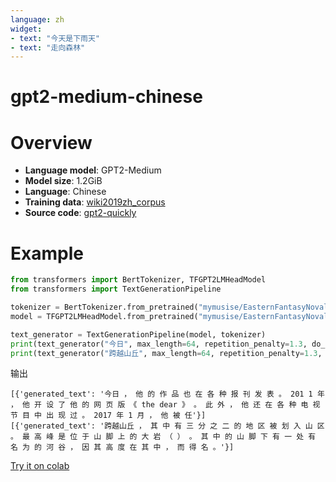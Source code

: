 ```yaml
---
language: zh
widget:
- text: "今天是下雨天"
- text: "走向森林"
---
```



# gpt2-medium-chinese


# Overview

- **Language model**: GPT2-Medium
- **Model size**: 1.2GiB 
- **Language**: Chinese
- **Training data**: [wiki2019zh_corpus](https://github.com/brightmart/nlp_chinese_corpus)
- **Source code**: [gpt2-quickly](https://github.com/mymusise/gpt2-quickly)

# Example

```python
from transformers import BertTokenizer, TFGPT2LMHeadModel
from transformers import TextGenerationPipeline

tokenizer = BertTokenizer.from_pretrained("mymusise/EasternFantasyNoval")
model = TFGPT2LMHeadModel.from_pretrained("mymusise/EasternFantasyNoval")

text_generator = TextGenerationPipeline(model, tokenizer)
print(text_generator("今日", max_length=64, repetition_penalty=1.3, do_sample=True, top_k=10))
print(text_generator("跨越山丘", max_length=64, repetition_penalty=1.3, do_sample=True, top_k=10))
```
输出
```text
[{'generated_text': '今日 ， 他 的 作 品 也 在 各 种 报 刊 发 表 。 201 1 年 ， 他 开 设 了 他 的 网 页 版 《 the dear 》 。 此 外 ， 他 还 在 各 种 电 视 节 目 中 出 现 过 。 2017 年 1 月 ， 他 被 任'}]
[{'generated_text': '跨越山丘 ， 其 中 有 三 分 之 二 的 地 区 被 划 入 山 区 。 最 高 峰 是 位 于 山 脚 上 的 大 岩 （ ） 。 其 中 的 山 脚 下 有 一 处 有 名 为 的 河 谷 ， 因 其 高 度 在 其 中 ， 而 得 名 。'}]
```

[Try it on colab](https://colab.research.google.com/github/mymusise/gpt2-quickly/blob/main/examples/gpt2_medium_chinese.ipynb)

